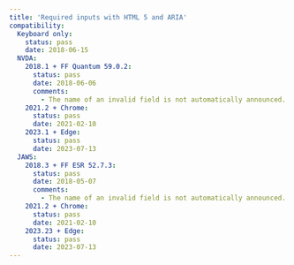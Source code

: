 ```yaml
---
title: 'Required inputs with HTML 5 and ARIA'
compatibility:
  Keyboard only:
    status: pass
    date: 2018-06-15
  NVDA:
    2018.1 + FF Quantum 59.0.2:
      status: pass
      date: 2018-06-06
      comments:
        - The name of an invalid field is not automatically announced. This is nasty, but the user can find this information manually.
    2021.2 + Chrome:
      status: pass
      date: 2021-02-10
    2023.1 + Edge:
      status: pass
      date: 2023-07-13
  JAWS:
    2018.3 + FF ESR 52.7.3:
      status: pass
      date: 2018-05-07
      comments:
        - The name of an invalid field is not automatically announced. This is nasty, but the user can find this information manually.
    2021.2 + Chrome:
      status: pass
      date: 2021-02-10
    2023.23 + Edge:
      status: pass
      date: 2023-07-13
---
```

